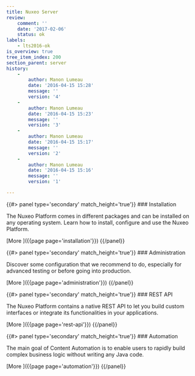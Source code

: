 ```yaml
---
title: Nuxeo Server
review:
    comment: ''
    date: '2017-02-06'
    status: ok
labels:
    - lts2016-ok
is_overview: true
tree_item_index: 200
section_parent: server
history:
    -
        author: Manon Lumeau
        date: '2016-04-15 15:28'
        message: ''
        version: '4'
    -
        author: Manon Lumeau
        date: '2016-04-15 15:23'
        message: ''
        version: '3'
    -
        author: Manon Lumeau
        date: '2016-04-15 15:17'
        message: ''
        version: '2'
    -
        author: Manon Lumeau
        date: '2016-04-15 15:16'
        message: ''
        version: '1'

---
```

<div class="row" data-equalizer data-equalize-on="medium">
<div class="column medium-6">
{{#> panel type='secondary' match_height='true'}}
### Installation

The Nuxeo Platform comes in different packages and can be installed on any operating system. Learn how to install, configure and use the Nuxeo Platform.


[More&nbsp;<i class="fa fa-long-arrow-right" aria-hidden="true"></i>]({{page page='installation'}})
{{/panel}}
</div>
<div class="column medium-6">
{{#> panel type='secondary' match_height='true'}}
### Administration

Discover some configuration that we recommend to do, especially for advanced testing or before going into production.

[More&nbsp;<i class="fa fa-long-arrow-right" aria-hidden="true"></i>]({{page page='administration'}})
{{/panel}}
</div>
</div>

<div class="row" data-equalizer data-equalize-on="medium">
<div class="column medium-6">
{{#> panel type='secondary' match_height='true'}}
### REST API

The Nuxeo Platform contains a native REST API to let you build custom interfaces or integrate its functionalities in your applications.

[More&nbsp;<i class="fa fa-long-arrow-right" aria-hidden="true"></i>]({{page page='rest-api'}})
{{/panel}}
</div>
<div class="column medium-6">
{{#> panel type='secondary' match_height='true'}}
### Automation

The main goal of Content Automation is to enable users to rapidly build complex business logic without writing any Java code.

[More&nbsp;<i class="fa fa-long-arrow-right" aria-hidden="true"></i>]({{page page='automation'}})
{{/panel}}
</div>
</div>
